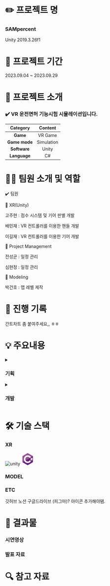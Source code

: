 # ✏️ 프로젝트 명
### SAMpercent  
Unity 2019.3.26f1 

# 📆 프로젝트 기간    
2023.09.04 ~ 2023.09.29   

# 📃 프로젝트 소개

### ✔️ VR 운전면허 기능시험 시뮬레이션입니다.
|Category|Content|
|:---:|:---:|
|**Game**| VR Game|  
|**Game mode**| Simulation|     
|**Software**|  Unity|  
|**Language**|  C#|   

# 👩‍🔧 팀원 소개 및 역할

✔️ 팀원   

🔹 XR(Unity) 

고주현 : 점수 시스템 및 기어 판별 개발

배민재 : VR 컨트롤러를 이용한 핸들 개발 

이길재 : VR 컨트롤러를 이용한 기어 개발

🔹 Project Management

전성균 : 일정 관리

심현정 : 일정 관리

🔹 Modeling

박건호 : 맵 레벨 제작

# 📅 진행 기록

간트차트 좀 붙여주세요,, ㅎㅎ


# 💡 주요내용

<details>
<summary>   
 
### 기획
</summary>
   토글 안 내용
</details>

<details>
<summary>      
 
### 개발
</summary>
내용
</details>



# 🛠 기술 스택   
### XR
 <img src="https://www.vectorlogo.zone/logos/unity3d/unity3d-icon.svg" alt="unity" width="40" height="40"/> <img src="https://raw.githubusercontent.com/devicons/devicon/master/icons/csharp/csharp-original.svg" alt="csharp" width="40" height="40"/>

### MODEL


### ETC
깃허브 노션 구글드라이브 (피그마)? 아이콘 추가해야됌.

# 📃 결과물   
### 시연영상


### 발표 자료   


# 🔍 참고 자료   

